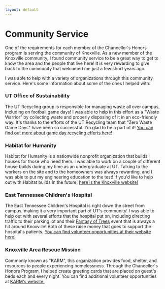 ```yaml
---
layout: default
---
```

# Community Service

One of the requirements for each member of the Chancellor's Honors program is serving the community of Knoxville. As a new member of the Knoxville community, I found community service to be a great way to get to know the area and the people that live here! It is very rewarding to give back to the community that welcomed me just a few short years ago.

I was able to help with a variety of organizations through this community service. Here's some information about some of the ones I helped with:

### UT Office of Sustainability
The UT Recycling group is responsible for managing waste all over campus, including on football game days! I was able to help in this effort as a "Waste Warrior" by collecting waste and properly disposing of it in an eco-friendly way. It's thanks to the efforts of the UT Recycling team that "Zero Waste Game Days" have been so successful. I'm glad to be a part of it! [You can find out more about game day recycling efforts here!](https://sustainability.utk.edu/initiatives/zero-waste-gameday/)

### Habitat for Humanity
Habitat for Humanity is a nationwide nonprofit organization that builds houses for those who need them. I was able to work on a couple of different house builds during my time as an undergraduate at UT. Talking to the workers on the site and to the homeowners was always rewarding, and I was able to put my engineering education to the test! If you'd like to help out with Habitat builds in the future, [here is the Knoxville website!](https://knoxvillehabitatforhumanity.com/)

### East Tennessee Children's Hospital
The East Tennessee Children's Hospital is right down the street from campus, making it a very important part of UT's community! I was able to help out with several efforts that the hospital put on, including directing traffic to their parking lot and their [Fantasy of Trees](https://www.etch.com/ways-to-give/events/fantasy-of-trees/) event that is always a hit around Knoxville! Both of these raise money that goes to support the hospital's patients. [You can find volunteer opportunities at their website here!](https://www.etch.com/community/volunteer/)

### Knoxville Area Rescue Mission
Commonly known as "KARM", this organization provides food, shelter, and resources to people experiencing homelessness. Through the Chancellor's Honors Program, I helped create greeting cards that are placed on guest's beds each and every night. You can find additional volunteer opportunities at [KARM's website.](https://karm.org/volunteer/)